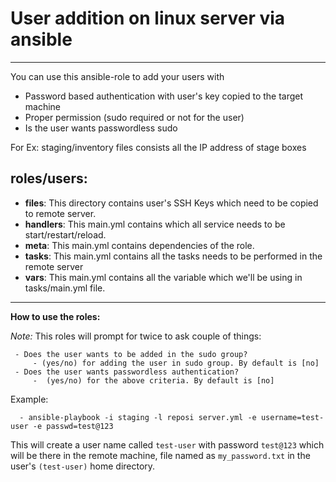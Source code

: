 # User addition on linux server via ansible
----------

You can use this ansible-role to add your users with

 - Password based authentication with user's key copied to the target machine
 - Proper permission (sudo required or not for the user)
 - Is the user wants passwordless sudo 

For Ex: staging/inventory files consists all the IP address of stage boxes

roles/users:
----------
 - **files**: This directory contains user's SSH Keys which need to be copied to remote server.
 - **handlers**: This main.yml contains which all service needs to be start/restart/reload.
 - **meta**: This main.yml contains dependencies of the role.
 - **tasks**: This main.yml contains all the tasks needs to be performed in the remote server
 - **vars**: This main.yml contains all the variable which we'll be using in tasks/main.yml file.
---
**How to use the roles:**

*Note:* This roles will prompt for twice to ask couple of things:

	 - Does the user wants to be added in the sudo group?
		 - (yes/no) for adding the user in sudo group. By default is [no]
	 - Does the user wants passwordless authentication?
		 -  (yes/no) for the above criteria. By default is [no]
		 
   Example: 
 
	  - ansible-playbook -i staging -l reposi server.yml -e username=test-user -e passwd=test@123
This will create a user name called `test-user` with password `test@123` which will be there in the remote machine, file named as `my_password.txt` in the user's `(test-user)` home directory. 
